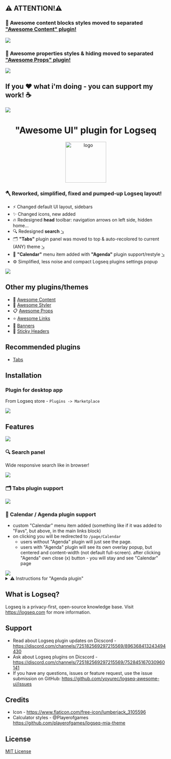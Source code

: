 ## ⚠ ATTENTION!⚠

### 🎨 Awesome content blocks styles moved to separated ["Awesome Content" plugin!](https://github.com/yoyurec/logseq-awesome-content)
![](https://github.com//yoyurec/logseq-awesome-content/raw/main/screenshots/market.png)

### 🎨 Awesome properties styles & hiding moved to separated ["Awesome Props" plugin!](https://github.com/yoyurec/logseq-awesome-props)
![](https://github.com//yoyurec/logseq-awesome-props/raw/main/screenshots/market.png)


## If you ❤ what i'm doing - you can support my work! ☕

<a href="https://www.buymeacoffee.com/yoyurec"><img src="https://img.buymeacoffee.com/button-api/?text=Buy me a coffee&emoji=&slug=yoyurec&button_colour=FFDD00&font_colour=000000&font_family=Lato&outline_colour=000000&coffee_colour=ffffff" /></a>

<h1 align="center">"Awesome UI" plugin for Logseq</h1>
<p align="center">
    <a href="https://github.com/yoyurec/logseq-awesome-ui">
        <img src="https://github.com/yoyurec/logseq-awesome-ui/raw/main/icon.png" alt="logo" width="128" height="128" />
    </a>
</p>

### 🪓 Reworked, simplified, fixed and pumped-up Logseq layout!

* ⚡ Changed default UI layout, sidebars
* ✨ Changed icons, new added
* 🔥 Redesigned **head** toolbar: navigation arrows on left side, hidden home...
* 🔍 Redesigned **search** <a href="#-search-panel">🡖</a>
* 🗂 **"Tabs"** plugin panel was moved to top & auto-recolored to current (ANY) theme <a href="#-tabs-plugin">🡖</a>
* 📅 **"Calendar"** menu item added with **"Agenda"** plugin support/restyle <a href="#-calendar--agenda-plugin-support">🡖</a>
* ⚙ Simplified, less noise and compact Logseq plugins settings popup

![](https://github.com//yoyurec/logseq-awesome-ui/raw/main/screenshots/scr.png)

## Other my plugins/themes
* 📝 [Awesome Content](https://github.com/yoyurec/logseq-awesome-content)
* 🎨 [Awesome Styler](https://github.com/yoyurec/logseq-awesome-styler)
* 📋 [Awesome Props](https://github.com/yoyurec/logseq-awesome-props)
* ⭐ [Awesome Links](https://github.com/yoyurec/logseq-awesome-links)
* 📰 [Banners](https://github.com/yoyurec/logseq-banners-plugin)
* 📌 [Sticky Headers](https://github.com/yoyurec/logseq-sticky-headers)

## Recommended plugins
* [Tabs](https://github.com/pengx17/logseq-plugin-tabs)

## Installation

### Plugin for desktop app

From Logseq store - `Plugins -> Marketplace`

![](https://github.com//yoyurec/logseq-awesome-ui/raw/main/screenshots/market.png)

## Features
![](https://github.com//yoyurec/logseq-awesome-ui/raw/main/screenshots/settings-features.png)

### 🔍 Search panel

Wide responsive search like in browser!

<img src="https://github.com//yoyurec/logseq-awesome-ui/raw/main/screenshots/search.png">

### 🗂 Tabs plugin support

<img src="https://github.com//yoyurec/logseq-awesome-ui/raw/main/screenshots/tabs.png">

### 📅 Calendar / Agenda plugin support

* custom "Calendar" menu item added (something like if it was added to "Favs", but above, in the main links block)
* on clicking you will be redirected to `/page/Calendar`
  * users without "Agenda" plugin will just see the page.
  * users with "Agenda" plugin will see its own overlay popup, but centered and content-width (not default full-screen). after clicking "Agenda" own close (x) button - you will stay and see "Calendar" page

<img src="https://github.com//yoyurec/logseq-awesome-ui/raw/main/screenshots/calendar.png">

<details>
  <summary>⚠ Instructions for "Agenda plugin"</summary>

* install Agenda plugin
* go to Agenda settings and set "Home page" - Calendar
* install latest AwesomeUI
* restart Logseq may need
* check that new "Calendar" item appeared in main menu

<img src="https://github.com//yoyurec/logseq-awesome-ui/raw/main/screenshots/agenda-settings.png" width="600">

</details>

## What is Logseq?
Logseq is a privacy-first, open-source knowledge base. Visit https://logseq.com for more information.

## Support
* Read about Logseq plugin updates on Dicscord - https://discord.com/channels/725182569297215569/896368413243494430
* Ask about Logseq plugins on Dicscord - https://discord.com/channels/725182569297215569/752845167030960141
* If you have any questions, issues or feature request, use the issue submission on GitHub: https://github.com/yoyurec/logseq-awesome-ui/issues

## Credits
* Icon - https://www.flaticon.com/free-icon/lumberjack_3105596
* Calculator styles - @Playerofgames https://github.com/playerofgames/logseq-mia-theme

## License

[MIT License](./LICENSE)
